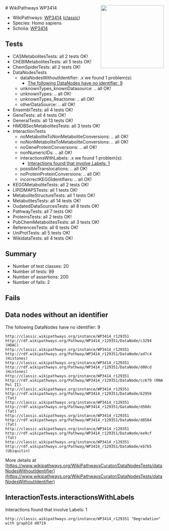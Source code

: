 <img style="float: right; width: 200px" src="https://upload.wikimedia.org/wikipedia/commons/thumb/8/83/Wplogo_with_text_500.png/640px-Wplogo_with_text_500.png" />
# WikiPathways WP3414

* WikiPathways: [WP3414](https://wikipathways.org/pathways/WP3414) ([classic](https://classic.wikipathways.org/instance/WP3414))
* Species: Homo sapiens
* Scholia: [WP3414](https://scholia.toolforge.org/wikipathways/WP3414)
## Tests
* CASMetabolitesTests: all 2 tests OK!
* ChEBIMetabolitesTests: all 5 tests OK!
* ChemSpiderTests: all 2 tests OK!
* DataNodesTests
    * dataNodesWithoutIdentifier: .x we found 1 problem(s):
        * [The following DataNodes have no identifier: 9](#d2d32fa8)
    * unknownTypes_knownDatasource: .. all OK!
    * unknownTypes: .. all OK!
    * unknownTypes_Reactome: .. all OK!
    * otherDataSource: .. all OK!
* EnsemblTests: all 4 tests OK!
* GeneTests: all 4 tests OK!
* GeneralTests: all 13 tests OK!
* HMDBSecMetabolitesTests: all 3 tests OK!
* InteractionTests
    * noMetaboliteToNonMetaboliteConversions: .. all OK!
    * noNonMetaboliteToMetaboliteConversions: .. all OK!
    * noGeneProteinConversions: .. all OK!
    * nonNumericIDs: .. all OK!
    * interactionsWithLabels: .x we found 1 problem(s):
        * [Interactions found that involve Labels: 1](#630d2678)
    * possibleTranslocations: .. all OK!
    * noProteinProteinConversions: .. all OK!
    * incorrectKEGGIdentifiers: .. all OK!
* KEGGMetaboliteTests: all 2 tests OK!
* LIPIDMAPSTests: all 1 tests OK!
* MetaboliteStructureTests: all 1 tests OK!
* MetabolitesTests: all 14 tests OK!
* OudatedDataSourcesTests: all 8 tests OK!
* PathwayTests: all 7 tests OK!
* ProteinsTests: all 2 tests OK!
* PubChemMetabolitesTests: all 3 tests OK!
* ReferencesTests: all 6 tests OK!
* UniProtTests: all 5 tests OK!
* WikidataTests: all 4 tests OK!


## Summary

* Number of test classes: 20
* Number of tests: 99
* Number of assertions: 200
* Number of fails: 2

## Fails

<a name="d2d32fa8" />

## Data nodes without an identifier

The following DataNodes have no identifier: 9
```
http://classic.wikipathways.org/instance/WP3414_r129351 http://rdf.wikipathways.org/Pathway/WP3414_r129351/DataNode/c3294 (HDAC)
http://classic.wikipathways.org/instance/WP3414_r129351 http://rdf.wikipathways.org/Pathway/WP3414_r129351/DataNode/ad7c4 (Histones)
http://classic.wikipathways.org/instance/WP3414_r129351 http://rdf.wikipathways.org/Pathway/WP3414_r129351/DataNode/d00cd (Histones)
http://classic.wikipathways.org/instance/WP3414_r129351 http://rdf.wikipathways.org/Pathway/WP3414_r129351/DataNode/cc679 (RNA Pol II)
http://classic.wikipathways.org/instance/WP3414_r129351 http://rdf.wikipathways.org/Pathway/WP3414_r129351/DataNode/b2956 (Tat)
http://classic.wikipathways.org/instance/WP3414_r129351 http://rdf.wikipathways.org/Pathway/WP3414_r129351/DataNode/d50dc (Tat)
http://classic.wikipathways.org/instance/WP3414_r129351 http://rdf.wikipathways.org/Pathway/WP3414_r129351/DataNode/d8584 (Tat)
http://classic.wikipathways.org/instance/WP3414_r129351 http://rdf.wikipathways.org/Pathway/WP3414_r129351/DataNode/ee9cf (Tat)
http://classic.wikipathways.org/instance/WP3414_r129351 http://rdf.wikipathways.org/Pathway/WP3414_r129351/DataNode/eb7b5 (Ubiquitin)
```

More details at [https://www.wikipathways.org/WikiPathwaysCurator/DataNodesTests/dataNodesWithoutIdentifier](https://www.wikipathways.org/WikiPathwaysCurator/DataNodesTests/dataNodesWithoutIdentifier)

<a name="630d2678" />

## InteractionTests.interactionsWithLabels

Interactions found that involve Labels: 1
```
http://classic.wikipathways.org/instance/WP3414_r129351 "Degradation" with graphId d0719
```

